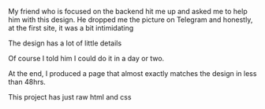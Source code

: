 My friend who is focused on the backend hit me up and asked me to help him with this design.
He dropped me the picture on Telegram and honestly, at the first site, it was a bit intimidating

The design has a lot of little details

Of course I told him I could do it in a day or two.

At the end, I produced a page that almost exactly matches the design in less than 48hrs.

This project has just raw html and css
